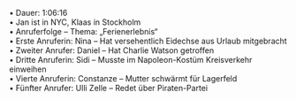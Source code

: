 • Dauer: 1:06:16  
• Jan ist in NYC, Klaas in Stockholm  
• Anruferfolge – Thema: „Ferienerlebnis“  
• Erste Anruferin: Nina – Hat versehentlich Eidechse aus Urlaub mitgebracht  
• Zweiter Anrufer: Daniel – Hat Charlie Watson getroffen  
• Dritte Anruferin: Sidi – Musste im Napoleon-Kostüm Kreisverkehr einweihen  
• Vierte Anruferin: Constanze – Mutter schwärmt für Lagerfeld  
• Fünfter Anrufer: Ulli Zelle – Redet über Piraten-Partei  
